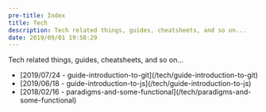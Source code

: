 ```yaml
---
pre-title: Index
title: Tech
description: Tech related things, guides, cheatsheets, and so on...
date: 2019/09/01 19:58:29
---
```


Tech related things, guides, cheatsheets, and so on...

<nav id="file">
	<ul>
		<li>[<span class="mobile-hide">2019/07/24 - </span>guide-introduction-to-git](/tech/guide-introduction-to-git)</li>
		<li>[<span class="mobile-hide">2019/06/18 - </span>guide-introduction-to-js](/tech/guide-introduction-to-js)</li>
		<li>[<span class="mobile-hide">2018/02/16 - </span>paradigms-and-some-functional](/tech/paradigms-and-some-functional)</li>
	</ul>
</nav>
<nav id="dir">
	<ul>
	</ul>
</nav>
